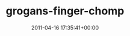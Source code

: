 ---
title:		"grogans-finger-chomp"
type:		"photos"
mediatype:		"upload"
description:		"TBC"
date:		"2011-04-16 17:35:41+00:00"
album:		"people"
filename:		"grogans-finger-chomp.md"
series:		""
cl_public_id:		"people/grogans-finger-chomp"
cl_version:		1497005450
format:		"tiff"
bytes:		5232548
width:		2151
height:		1440
colours:
- "#0F131B"
- "#DACACE"
- "#2D191B"
- "#836E70"
- "#170306"
- "#29262C"
- "#0D141A"
- "#7B5255"
- "#362F2F"
- "#020409"
- "#120B10"
- "#8F6B60"
- "#0A070B"
- "#BE8E7E"
- "#666874"
- "#3D5472"
- "#2A2F2F"
- "#04101A"
- "#B6C4CA"
- "#7F8680"
- "#B4BBC9"
- "#758083"
- "#020002"
exposure_mode:		"Manual"
program:		"Manual"
aperture:		"8.0"
focal_length:		"11.0 mm"
iso:		"200"
shutter_speed:		"1/40"
metering:		"Center-weighted average"
flash:		"No Flash"
white_balance:		"Custom"
colour_temp:		"4800"
has_crop:		"false"
orientation:		"Horizontal (normal)"
camera_model:		"NIKON D200"
lens_info:		"11-16mm f/2.8"
artist:		"No artist info"
x_resolution:		"300"
y_resolution:		"300"
---